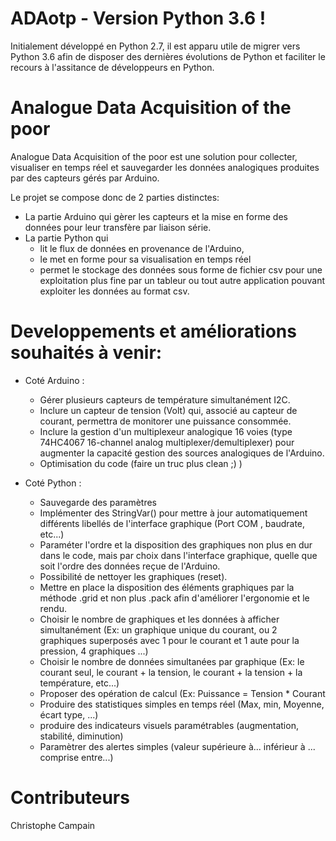 # ADAotp - Version Python 3.6 !

Initialement développé en Python 2.7, il est apparu utile de migrer vers Python 3.6 afin de disposer des dernières évolutions de Python et faciliter le recours à l'assitance de développeurs en Python.

# Analogue Data Acquisition of the poor

Analogue Data Acquisition of the poor est une solution pour collecter, visualiser en temps réel et sauvegarder les données analogiques produites par des capteurs gérés par Arduino.

Le projet se compose donc de 2 parties distinctes:
- La partie Arduino qui gèrer les capteurs et la mise en forme des données pour leur transfère par liaison série.
- La partie Python qui 
  - lit le flux de données en provenance de l'Arduino, 
  - le met en forme pour sa visualisation en temps réel
  - permet le stockage des données sous forme de fichier csv pour une exploitation plus fine par un tableur ou tout autre application pouvant exploiter les données au format csv.

# Developpements et améliorations souhaités à venir:

- Coté Arduino :
   - Gérer plusieurs capteurs de température simultanément I2C.
   - Inclure un capteur de tension (Volt) qui, associé au capteur de courant, permettra de monitorer une puissance consommée.
   - Inclure la gestion d'un multiplexeur analogique 16 voies (type 74HC4067 16-channel analog multiplexer/demultiplexer) pour augmenter la capacité gestion des sources analogiques de l'Arduino.
  - Optimisation du code (faire un truc plus clean ;) )
  
- Coté Python :
  - Sauvegarde des paramètres
  - Implémenter des StringVar() pour mettre à jour automatiquement différents libellés de l'interface graphique (Port COM , baudrate, etc...)
  - Paraméter l'ordre et la disposition des graphiques non plus en dur dans le code, mais par choix dans l'interface graphique, quelle que soit l'ordre des données reçue de l'Arduino.
  - Possibilité de nettoyer les graphiques (reset).
  - Mettre en place la disposition des éléments graphiques par la méthode .grid et non plus .pack afin d'améliorer l'ergonomie et le rendu.
  - Choisir le nombre de graphiques et les données à afficher simultanément (Ex: un graphique unique du courant, ou 2 graphiques superposés avec 1 pour le courant et 1 aute pour la pression, 4 graphiques ...)
  - Choisir le nombre de données simultanées par graphique (Ex: le courant seul, le courant + la tension, le courant + la tension + la température, etc...)
  - Proposer des opération de calcul (Ex: Puissance = Tension * Courant
  - Produire des statistiques simples en temps réel (Max, min, Moyenne, écart type, ...)
  - produire des indicateurs visuels paramétrables (augmentation, stabilité, diminution)
  - Paramètrer des alertes simples (valeur supérieure à... inférieur à ... comprise entre...)

# Contributeurs
Christophe Campain
